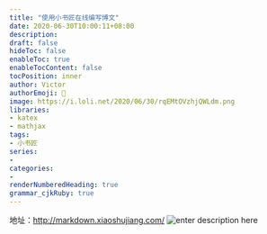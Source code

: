 ```yaml
---
title: "使用小书匠在线编写博文" 
date: 2020-06-30T10:00:11+08:00
description:
draft: false
hideToc: false
enableToc: true
enableTocContent: false
tocPosition: inner
author: Victor
authorEmoji: 👻
image: https://i.loli.net/2020/06/30/rqEMtOVzhjQWLdm.png
libraries:
- katex
- mathjax
tags:
- 小书匠
series:
-
categories:
-
renderNumberedHeading: true
grammar_cjkRuby: true
---
```




地址：http://markdown.xiaoshujiang.com/
![enter description here](https://i.loli.net/2020/06/30/rqEMtOVzhjQWLdm.png)